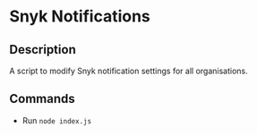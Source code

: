 # Snyk Notifications

## Description

A script to modify Snyk notification settings for all organisations.

## Commands 
- Run `node index.js`
